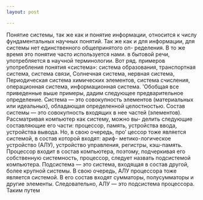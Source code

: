 ```yaml
---
layout: post

---
```

Понятие системы, так же как и понятие информации, относится к числу фундаментальных научных понятий. Так же как и для информации, для системы нет единственного общепринятого оп- ределения. В то же время это понятие часто используется нами. в бытовой речи, употребляется в научной терминологии. Вот ряд. примеров употребления понятия «система»: система образования, транспортная система, система связи, Солнечная система, нервная система, Периодическая система химических элементов, система счисления, операционная система, информационная система. 'Обобщая все приведенные выше примеры, дадим следующее предварительное определение. Система — это совокупность элементов (материальных или идеальных), обладающая определенной целостностью. Состав системы — это совокупность входящих в нее частей (элементов). Рассматривая компьютер как систему, можно вы- делить следующие составляющие его части: процессор, память, устройства ввода, устройства вывода. Но, в свою очередь, про’ цессор тоже является системой, в состав которой входят: ариф- метико-логическое устройство (АЛУ), устройство управления, регистры, кэш-память. Процессор входит в состав компьютера, поэтому, подчеркивая его собственную системность, процессор, следует назвать подсистемой компьютера. Подсистема — это система, входящая в состав другой, более крупной системы. В свою очередь, АЛУ процессора тоже является системой. В его состав входят сумматоры, полусумматоры и другие элементы. Следовательно, АЛУ — это подсистема процессора. Таким путем